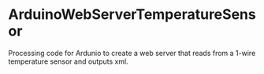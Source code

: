 ArduinoWebServerTemperatureSensor
=================================

Processing code for Ardunio to create a web server that reads from a 1-wire temperature sensor and outputs xml.